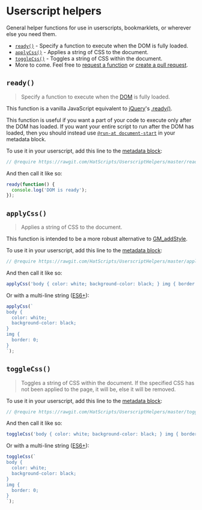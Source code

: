 # Userscript helpers
General helper functions for use in userscripts, bookmarklets, or wherever else you need them.

* [`ready()`](#ready) - Specify a function to execute when the DOM is fully loaded.
* [`applyCss()`](#applycss) - Applies a string of CSS to the document.
* [`toggleCss()`](#togglecss) - Toggles a string of CSS within the document.
* More to come. Feel free to [request a function][req] or [create a pull request][pr].

## `ready()`
> Specify a function to execute when the [DOM][dom] is fully loaded.

This function is a vanilla JavaScript equivalent to [jQuery][jq]'s [.ready()][jq-ready].

This function is useful if you want a part of your code to execute only after the DOM has loaded. If you want your entire script to run after the DOM has loaded, then you should instead use [`@run-at document-start`][gs-run-at] in your metadata block.

To use it in your userscript, add this line to the [metadata block][gs-meta]:
```js
// @require https://rawgit.com/HatScripts/UserscriptHelpers/master/ready.min.js
```
And then call it like so:
```js
ready(function() {
  console.log('DOM is ready');
});
```

## `applyCss()`
> Applies a string of CSS to the document.

This function is intended to be a more robust alternative to [GM_addStyle][gs-add-style].

To use it in your userscript, add this line to the [metadata block][gs-meta]:
```js
// @require https://rawgit.com/HatScripts/UserscriptHelpers/master/applyCss.min.js
```
And then call it like so:
```js
applyCss('body { color: white; background-color: black; } img { border: 0; }');
```
Or with a multi-line string ([ES6+][multi-line]):
```js
applyCss(`
body {
  color: white;
  background-color: black;
}
img {
  border: 0;
}
`);
```

## `toggleCss()`
> Toggles a string of CSS within the document.
> If the specified CSS has not been applied to the page, it will be, else it will be removed.

To use it in your userscript, add this line to the [metadata block][gs-meta]:
```js
// @require https://rawgit.com/HatScripts/UserscriptHelpers/master/toggleCss.min.js
```
And then call it like so:
```js
toggleCss('body { color: white; background-color: black; } img { border: 0; }');
```
Or with a multi-line string ([ES6+][multi-line]):
```js
toggleCss(`
body {
  color: white;
  background-color: black;
}
img {
  border: 0;
}
`);
```

[req]: https://github.com/HatScripts/UserscriptHelpers/issues/new?title=Function%20request:%20{functionName}&template=function_request.md
[pr]: https://github.com/HatScripts/UserscriptHelpers/pulls
[dom]: https://developer.mozilla.org/en-US/docs/Web/API/Document_Object_Model/Introduction "Document Object Model"
[multi-line]: https://developer.mozilla.org/en-US/docs/Web/JavaScript/Reference/Template_literals#Multi-line_strings
[jq]: https://jquery.com/ "jQuery is a cross-platform JavaScript library designed to simplify the client-side scripting of HTML."
[jq-ready]: https://api.jquery.com/ready/ "The .ready() method offers a way to run JavaScript code as soon as the page's Document Object Model (DOM) becomes safe to manipulate."
[gs-meta]: https://wiki.greasespot.net/Metadata_Block "The metadata block is a section of a userscript that contains information about the script, such as the script name, namespace, description, and include and exclude rules."
[gs-run-at]: https://wiki.greasespot.net/Metadata_Block#.40run-at
[gs-add-style]: https://wiki.greasespot.net/GM_addStyle "The GM_addStyle method adds a string of CSS to the document."
